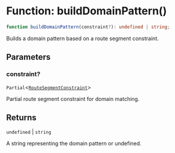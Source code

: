 # Function: buildDomainPattern()

```ts
function buildDomainPattern(constraint?): undefined | string;
```

Builds a domain pattern based on a route segment constraint.

## Parameters

### constraint?

`Partial`\<[`RouteSegmentConstraint`](../../declarations/interfaces/RouteSegmentConstraint.md)\>

Partial route segment constraint for domain matching.

## Returns

`undefined` \| `string`

A string representing the domain pattern or undefined.
